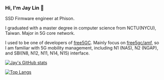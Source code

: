 ### Hi, I'm Jay Lin 👋

SSD Firmware engineer at Phison.

I graduated with a master degree in computer science from NCTU(NYCU), Taiwan. Major in 5G core network.

I used to be one of developers of [free5GC](https://github.com/free5gc/free5gc). Mainly focus on [free5gc/amf](https://github.com/free5gc/amf), so I am familiar with 5G mobility management, including N1 (NAS), N2 (NGAP), and SBI(N8, N12, N11, N14, N15) interface.

[![Jay's GitHub stats](https://github-readme-stats.vercel.app/api?username=jay16213&show_icons=true&include_all_commits=true&rank_icon=github)](https://github.com/anuraghazra/github-readme-stats)

[![Top Langs](https://github-readme-stats.vercel.app/api/top-langs/?username=jay16213&layout=compact)](https://github.com/anuraghazra/github-readme-stats)
